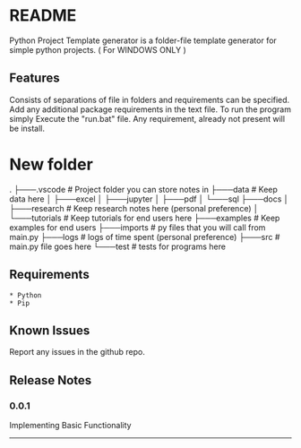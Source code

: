 # README

Python Project Template generator is a folder-file template generator for simple python projects. ( For WINDOWS ONLY )

## Features

Consists of separations of file in folders and requirements can be specified.
Add any additional package requirements in the text file.
To run the program simply Execute the "run.bat" file. Any requirement, already not present will be install.

# New folder

.
├───.vscode         # Project folder you can store notes in
├───data            # Keep data here
│   ├───excel
│   ├───jupyter
│   ├───pdf
│   └───sql
├───docs
│   ├───research    # Keep research notes here (personal preference)
│   └───tutorials   # Keep tutorials for end users here
├───examples        # Keep examples for end users
├───imports         # py files that you will call from main.py
├───logs            # logs of time spent (personal preference)
├───src             # main.py file goes here
└───test            # tests for programs here

## Requirements

    * Python
    * Pip

## Known Issues

Report any issues in the github repo.

## Release Notes

### 0.0.1

Implementing Basic Functionality

----------------------------------------------------------------------------------
